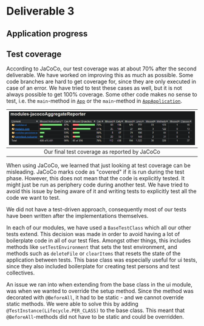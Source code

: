 # Deliverable 3

## Application progress

## Test coverage
According to JaCoCo, our test coverage was at about 70% after the second deliverable. We have worked on improving this as much as possible. Some code branches are hard to get coverage for, since they are only executed in case of an error. We have tried to test these cases as well, but it is not always possible to get 100% coverage. Some other code makes no sense to test, i.e. the `main`-method in [`App`](/chore-manager/ui/src/main/java/ui/App.java) or the `main`-method in [`AppApplication`](/chore-manager/springboot/restserver/src/main/java/springboot/restserver/AppApplication.java). 

|![jaCoCo coverage](jaCoCo_coverage.png)|
|:--:|
|Our final test coverage as reported by JaCoCo| 

When using JaCoCo, we learned that just looking at test coverage can be misleading. JaCoCo marks code as "covered" if it is run during the test phase. However, this does not mean that the code is explicitly tested. It might just be run as periphery code during another test. We have tried to avoid this issue by being aware of it and writing tests to explicitly test all the code we want to test. 

We did not have a test-driven approach, consequently most of our tests have been written after the implementations themselves. 

In each of our modules, we have used a `BaseTestClass` which all our other tests extend. This decision was made in order to avoid having a lot of boilerplate code in all of our test files. Amongst other things, this includes methods like `setTestEnvironment` that sets the test environment, and methods such as `deleteFile` or `clearItems` that resets the state of the application between tests. This base class was especially useful for ui tests, since they also included boilerplate for creating test persons and test collectives.

An issue we ran into when extending from the base class in the ui module, was when we wanted to override the setup method. Since the method was decorated with `@BeforeAll`, it had to be static - and we cannot override static methods. We were able to solve this by adding `@TestInstance(Lifecycle.PER_CLASS)` to the base class. This meant that `@BeforeAll`-methods did not have to be static and could be overridden. 